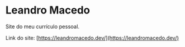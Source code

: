 # Leandro Macedo

Site do meu currículo pessoal.

Link do site: [https://leandromacedo.dev/](https://leandromacedo.dev/)